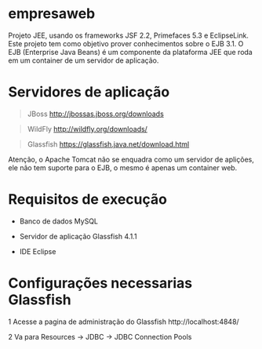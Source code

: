 # empresaweb

Projeto JEE, usando os frameworks JSF 2.2, Primefaces 5.3 e EclipseLink. 
Este projeto tem como objetivo prover conhecimentos sobre o EJB 3.1.
O EJB (Enterprise Java Beans) é um componente da plataforma JEE que roda em um container de um servidor de aplicação.

# Servidores de aplicação
>JBoss http://jbossas.jboss.org/downloads

>WildFly http://wildfly.org/downloads/

>Glassfish https://glassfish.java.net/download.html
  
  Atenção,
  o Apache Tomcat não se enquadra como um servidor de aplições, ele não tem suporte para o EJB, o mesmo é apenas um container web.

# Requisitos de execução

* Banco de dados MySQL

* Servidor de aplicação Glassfish 4.1.1

* IDE Eclipse

# Configurações necessarias Glassfish

1 Acesse a pagina de administração do Glassfish http://localhost:4848/

2 Va para Resources -> JDBC -> JDBC Connection Pools









